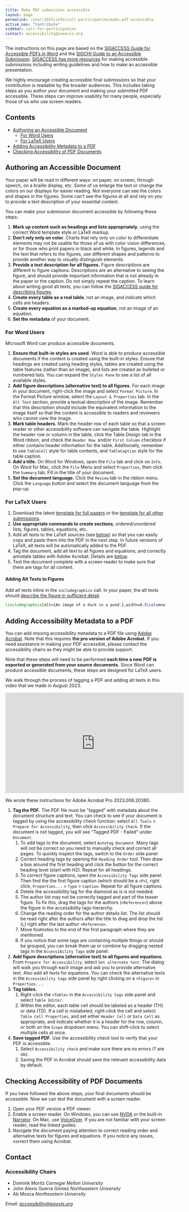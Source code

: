 ```yaml
---
title: Make PDF submission accessible
layout: page
permalink: /year/2025/info/call-participation/make-pdf-accessible
active_nav: "Contribute"
sidebar: call-for-participation
contact: accessibility@ieeevis.org
---
```


The instructions on this page are based on the [SIGACCESS Guide for Accessible PDFs in Word](https://www.sigaccess.org/welcome-to-sigaccess/resources/acm-submission-with-ms-word/) and the [SIGCHI Guide to an Accessible Submission](https://sigchi.org/conferences/author-resources/accessibility-guide). [SIGACCESS has more resources](https://www.sigaccess.org/welcome-to-sigaccess/resources/) for making accessible submissions including writing guidelines and how to make an accessible presentation.

We highly encourage creating accessible final submissions so that your contribution is readable by the broader audiences. This includes taking steps as you author your document and making your submitted PDF accessible. These steps can improve usability for many people, especially those of us who use screen readers.

## Contents

- [Authoring an Accessible Document](#authoring-an-accessible-document)
  - [For Word Users](#for-word-users)
  - [For LaTeX Users](#for-latex-users)
- [Adding Accessibility Metadata to a PDF](#adding-accessibility-metadata-to-a-PDF)
- [Checking Accessibility of PDF Documents](#checking-accessibility-of-pdf-documents)



## Authoring an Accessible Document

Your paper will be read in different ways: on paper, on screen, through speech, on a braille display, etc. Some of us enlarge the text or change the colors on our displays for easier reading. Not everyone can see the colors and shapes in the figures. Some can’t see the figures at all and rely on you to provide a text description of your essential content.

You can make your submission document accessible by following these steps:

1. **Mark up content such as headings and lists appropriately**, using the correct Word template style or LaTeX markup.
2. **Don’t rely only on color**. Charts that rely only on color to differentiate elements may not be usable for those of us with color vision differences, or for those who print papers in black and white. In figures, legends and the text that refers to the figures, use different shapes and patterns to provide another way to visually distinguish elements.
3. **Provide a text description for all figures.** Figure descriptions are different to figure captions. Descriptions are an alternative to seeing the figure, and should provide important information that is not already in the paper or the caption. Do not simply repeat the caption. To learn about writing good alt texts, you can follow the [SIGACCESS guide for describing figures](https://www.sigaccess.org/welcome-to-sigaccess/resources/describing-figures/).
4. **Create every table as a real table**, not an image, and indicate which cells are headers.
5. **Create every equation as a marked-up equation**, not an image of an equation.
6. **Set the metadata** of your document.


### For Word Users

Microsoft Word can produce accessible documents.

1. **Ensure that built-in styles are used.** Word is able to produce accessible documents if the content is created using the built-in styles. Ensure that headings are created using heading styles, tables are created using the table features (rather than an image), and lists are created as bulleted or numbered lists. You can expand the `Styles Pane` to see a list of all available styles.
2. **Add figure descriptions (alternative text) to all figures.** For each image in your document, right-click the image and select `Format Picture`. In the Format Picture window, select the `Layout & Properties` tab. In the `Alt Text` section, provide a textual description of the image. Remember that this description should include the equivalent information to the image itself so that the content is accessible to readers and reviewers who cannot view the image.
3. **Mark table headers.** Mark the header row of each table so that a screen reader or other accessibility software can navigate the table. Highlight the header row or column in the table, click the Table Design tab in the Word ribbon, and check the `Header Row `and/or `First Column` checkbox if either contains header information for the table. Additionally, remember to use `TableCell` style for table contents, and `TableCaption` style for the table caption.
4. **Add a title.** On Word for Windows, open the `File` tab and click on `Info`. On Word for Mac, click the `File` Menu and select `Properties`, then click the `Summary` tab. Fill in the title of your document.
5. **Set the document language.** Click the `Review` tab in the ribbon menu. Click the `Language` button and select the document language from the pop-up.


### For LaTeX Users

1. Download the latest [template for full papers](https://tc.computer.org/vgtc/publications/journal/) or the [template for all other submissions](https://tc.computer.org/vgtc/publications/conference/).
2. **Use appropriate commands to create sections**, ordered/unordered lists, figures, tables, equations, etc.
3. Add alt texts to the LaTeX sources (see [below](#adding-alt-texts-to-figures)) so that you can easily copy and paste them into the PDF in the next step. In future versions of LaTeX, alt texts will be automatically added to the PDF.
4. Tag the document, add alt text to all figures and equations, and correctly annotate tables with Adobe Acrobat. Details are [below](#adding-accessibility-metadata-to-a-PDF).
5. Test the document complete with a screen reader to make sure that there are tags for all content.

#### Adding Alt Texts to Figures

Add alt texts inline in the `includegraphics` call. In your paper, the alt texts should [describe the figure in sufficient detail](https://www.sigaccess.org/welcome-to-sigaccess/resources/describing-figures/).

```latex
\includegraphics[alt={An image of a duck in a pond.},width=0.5\columnwidth]{duck.png}
```

## Adding Accessibility Metadata to a PDF

You can add missing accessibility metadata to a PDF file using [Adobe Acrobat](https://www.adobe.com/acrobat/acrobat-pro.html). Note that this requires **the pro version of Adobe Acrobat**. If you need assistance in making your PDF accessible, please contact the accessibility chairs as they might be able to provide support.

Note that these steps will need to be performed **each time a new PDF is exported or generated from your source documents.** Since Word can produce accessible documents, these steps are designed for LaTeX users.

We walk through the process of tagging a PDF and adding alt texts in this video that we made in August 2023.

<iframe width="560" height="315" src="https://www.youtube-nocookie.com/embed/N8sjpJlmkXs" title="YouTube video player" frameborder="0" allow="accelerometer; autoplay; clipboard-write; encrypted-media; gyroscope; picture-in-picture; web-share" allowfullscreen></iframe>

We wrote these instructions for Adobe Acrobat Pro 2023.006.20380.

1. **Tag the PDF.** The PDF file must be "tagged" with metadata about the document structure and text. You can check to see if your document is tagged by using the accessibility check function: select `All Tools` > `Prepare for Accessibility`, then click `Accessibility Check`. If the document is not tagged, you will see "Tagged PDF - Failed" under `Document`.
    1. To add tags to the document, select `Autotag Document`. Many tags will not be correct so you need to manually check and correct all pages. To quickly inspect the tags, switch to the `Order` side panel.
    2. Correct heading tags by opening the `Reading Order` tool. Then draw a box around the first heading and click the button for the correct heading level (start with H2). Repeat for all headings.
    3. To correct figure captions, open the `Accessibility Tags` side panel. Then find the the first figure caption (which should be a `<P>`), right click, `Properties...` > `Type` > `Caption`. Repeat for all figure captions. 
    4. Delete the accessibility tag for the diamond as is is not needed.
    5. The author list may not be correctly tagged and part of the teaser figure. To fix this, drag the tags for the authors (`<Reference>`) above the figure in the accessibility tags hierarchy.
    6. Change the reading order for the author details list. The list should be read right after the authors after the title to drag and drop the list (`L`) right after the last author `<Reference>`.
    7. Move footnotes to the end of the first paragraph where they are mentioned.
    8. If you notice that some tags are containing multiple things or should be grouped, you can break them up or combine by dragging nested tags in the `Accessibility Tags` side panel.
2. **Add figure descriptions (alternative text) to all figures and equations.** From `Prepare for Accessibility`, select `Set alternate text`. The dialog will walk you through each image and ask you to provide alternative text. Also add alt texts for equations. You can check the alternative texts in the `Accessibility tags` side panel by right clicking on a `<Figure>` in `Properties...`.
3. **Tag tables.**
    1. Right-click the `<Table>` in the `Accessibility tags` side panel and select `Table Editor`.
    2. Within the editor, each table cell should be labeled as a header (TH) or data (TD). If a cell is mislabeled, right-click the cell and select `Table Cell Properties`, and set either `Header Cell` or `Data Cell` as appropriate, and indicate whether it is a header for the row, column, or both on the `Scope` dropdown menu. You can shift-click to select multiple cells at once.
6. **Save tagged PDF**. Use the accessibility check tool to verify that your PDF is accessible.
    1. Select `Accessibility check` and make sure there are no errors (? are ok).
    2. Saving the PDF in Acrobat should save the relevant accessibility data by default.


## Checking Accessibility of PDF Documents

If you have followed the above steps, your final documents should be accessible. Now we can test the document with a screen reader. 

1. Open your PDF version a PDF viewer.
2. Enable a screen reader. On Windows, you can use [NVDA](https://www.nvaccess.org/files/nvda/documentation/userGuide.html#NVDAQuickStartGuide) or the built-in [Narrator](https://support.microsoft.com/en-us/windows/complete-guide-to-narrator-e4397a0d-ef4f-b386-d8ae-c172f109bdb1). On Mac, use [VoiceOver](https://support.apple.com/guide/voiceover/get-started-vo4be8816d70/10/mac/14.0). If you are not familiar with your screen reader, read the linked guides.
3. Navigate the document paying attention to correct reading order and alternative texts for figures and equations. If you notice any issues, correct them using Acrobat.

## Contact

### Accessibility Chairs

* Dominik Moritz *Carnegie Mellon University*
* John Alexis Guerra Gómez *Northeastern University*
* Ab Mosca *Northeastern University*

*Email: [accessibility@ieeevis.org](mailto:accessibility@ieeevis.org)*
